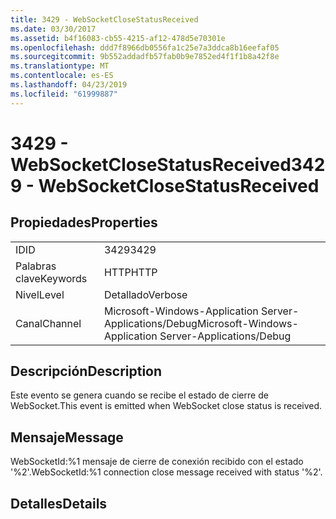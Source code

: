 ```yaml
---
title: 3429 - WebSocketCloseStatusReceived
ms.date: 03/30/2017
ms.assetid: b4f16083-cb55-4215-af12-478d5e70301e
ms.openlocfilehash: ddd7f8966db0556fa1c25e7a3ddca8b16eefaf05
ms.sourcegitcommit: 9b552addadfb57fab0b9e7852ed4f1f1b8a42f8e
ms.translationtype: MT
ms.contentlocale: es-ES
ms.lasthandoff: 04/23/2019
ms.locfileid: "61999887"
---
```

# <a name="3429---websocketclosestatusreceived"></a><span data-ttu-id="4f4ec-102">3429 - WebSocketCloseStatusReceived</span><span class="sxs-lookup"><span data-stu-id="4f4ec-102">3429 - WebSocketCloseStatusReceived</span></span>
## <a name="properties"></a><span data-ttu-id="4f4ec-103">Propiedades</span><span class="sxs-lookup"><span data-stu-id="4f4ec-103">Properties</span></span>  
  
|||  
|-|-|  
|<span data-ttu-id="4f4ec-104">ID</span><span class="sxs-lookup"><span data-stu-id="4f4ec-104">ID</span></span>|<span data-ttu-id="4f4ec-105">3429</span><span class="sxs-lookup"><span data-stu-id="4f4ec-105">3429</span></span>|  
|<span data-ttu-id="4f4ec-106">Palabras clave</span><span class="sxs-lookup"><span data-stu-id="4f4ec-106">Keywords</span></span>|<span data-ttu-id="4f4ec-107">HTTP</span><span class="sxs-lookup"><span data-stu-id="4f4ec-107">HTTP</span></span>|  
|<span data-ttu-id="4f4ec-108">Nivel</span><span class="sxs-lookup"><span data-stu-id="4f4ec-108">Level</span></span>|<span data-ttu-id="4f4ec-109">Detallado</span><span class="sxs-lookup"><span data-stu-id="4f4ec-109">Verbose</span></span>|  
|<span data-ttu-id="4f4ec-110">Canal</span><span class="sxs-lookup"><span data-stu-id="4f4ec-110">Channel</span></span>|<span data-ttu-id="4f4ec-111">Microsoft-Windows-Application Server-Applications/Debug</span><span class="sxs-lookup"><span data-stu-id="4f4ec-111">Microsoft-Windows-Application Server-Applications/Debug</span></span>|  
  
## <a name="description"></a><span data-ttu-id="4f4ec-112">Descripción</span><span class="sxs-lookup"><span data-stu-id="4f4ec-112">Description</span></span>  
 <span data-ttu-id="4f4ec-113">Este evento se genera cuando se recibe el estado de cierre de WebSocket.</span><span class="sxs-lookup"><span data-stu-id="4f4ec-113">This event is emitted when WebSocket close status is received.</span></span>  
  
## <a name="message"></a><span data-ttu-id="4f4ec-114">Mensaje</span><span class="sxs-lookup"><span data-stu-id="4f4ec-114">Message</span></span>  
 <span data-ttu-id="4f4ec-115">WebSocketId:%1 mensaje de cierre de conexión recibido con el estado '%2'.</span><span class="sxs-lookup"><span data-stu-id="4f4ec-115">WebSocketId:%1 connection close message received with status '%2'.</span></span>  
  
## <a name="details"></a><span data-ttu-id="4f4ec-116">Detalles</span><span class="sxs-lookup"><span data-stu-id="4f4ec-116">Details</span></span>
